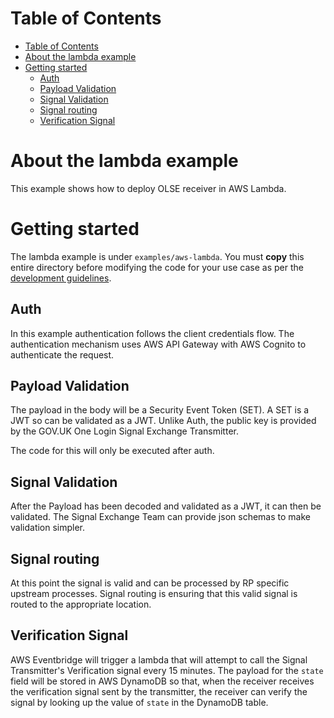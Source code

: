 # Table of Contents

- [Table of Contents](#table-of-contents)
- [About the lambda example](#about-the-lambda-example)
- [Getting started](#getting-started)
  - [Auth](#auth)
  - [Payload Validation](#payload-validation)
  - [Signal Validation](#signal-validation)
  - [Signal routing](#signal-routing)
  - [Verification Signal](#verification-signal)

# About the lambda example

This example shows how to deploy OLSE receiver in AWS Lambda.

# Getting started

The lambda example is under `examples/aws-lambda`. You must **copy** this entire directory before modifying the code for your use case as per the [development guidelines](README.md#development-guidelines).

## Auth

In this example authentication follows the client credentials flow. The authentication mechanism uses AWS API Gateway with AWS Cognito to authenticate the request.

## Payload Validation

The payload in the body will be a Security Event Token (SET). A SET is a JWT so can be validated as a JWT. Unlike Auth, the public key is provided by the GOV.UK One Login Signal Exchange Transmitter.

The code for this will only be executed after auth.

## Signal Validation

After the Payload has been decoded and validated as a JWT, it can then be validated. The Signal Exchange Team can provide json schemas to make validation simpler.

## Signal routing

At this point the signal is valid and can be processed by RP specific upstream processes. Signal routing is ensuring that this valid signal is routed to the appropriate location.

## Verification Signal

AWS Eventbridge will trigger a lambda that will attempt to call the Signal Transmitter's Verification signal every 15 minutes. The payload for the `state` field will be stored in AWS DynamoDB so that, when the receiver receives the verification signal sent by the transmitter, the receiver can verify the signal by looking up the value of `state` in the DynamoDB table.
